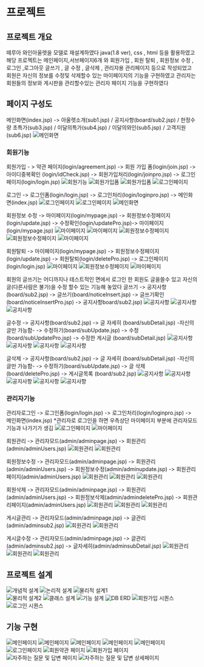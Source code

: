 # 프로젝트
## 프로젝트 개요
떼루아 와인아울렛을 모델로 재설계하였다
java(1.8 ver), css , html 등을 활용하였고
해당 프로젝트는 메인페이지,서브페이지6개 와 회원가입 , 회원 탈퇴 , 회원정보 수정 , 로그인 ,로그아웃
글쓰기 , 글 수정 , 글삭제 , 관리자용 관리페이지 등으로 작성되었고
회원은 자신의 정보를 수정및 삭제할수 있는 마이페이지의 기능을 구현하였고
관리자는 회원들의 정보와 게시판을 관리할수있는 관리자 페이지 기능을 구현하였다


## 페이지 구성도
메인화면(index.jsp) -> 아울렛소개(sub1.jsp) / 공지사항(board/sub2.jsp) / 한정수량 초특가(sub3.jsp) / 이달의특가(sub4.jsp) / 이달의와인(sub5.jsp) / 고객지원(sub6.jsp)
![메인화면](./readimg/main.JPG "메인화면")

### 회원기능

회원가입 - > 약관 페이지(login/agreement.jsp) -> 회원 가입 폼(login/join.jsp) -> 아이디중복확인 (login/idCheck.jsp) -> 회원가입처리(login/joinpro.jsp) -> 로그인페이지(login/login.jsp)
![회원기능](./readimg/user/add1.JPG "회원기능")
![회원가입폼](./readimg/user/add2.JPG "가입폼")
![회원가입폼](./readimg/user/add3.JPG "중복확인")
![로그인페이지](./readimg/user/add4.JPG "로그인페이지")

로그인 -> 로그인폼(login/login.jsp) -> 로그인처리(login/loginpro.jsp) -> 메인화면(index.jsp)
![로그인페이지](./readimg/user/add4.JPG "로그인페이지")
![로그인페이지](./readimg/user/login.JPG "로그인페이지")
![메인화면](./readimg/main.JPG "메인화면")

회원정보 수정 -> 마이페이지(login/mypage.jsp) -> 회원정보수정페이지(login/update.jsp) -> 수정확인(login/updatePro.jsp)-> 마이페이지(login/mypage.jsp)
![마이페이지](./readimg/user/top_button.JPG "마이페이지")
![마이페이지](./readimg/user/mypage.JPG "마이페이지")
![회원정보수정페이지](./readimg/user/mypageupdate.JPG "회원정보수정페이지")
![회원정보수정페이지](./readimg/user/mypageupdate2.JPG "회원정보수정확인")
![마이페이지](./readimg/user/mypage2.JPG "마이페이지")

회원탈퇴    -> 마이페이지(login/mypage.jsp) -> 회원정보수정페이지(login/update.jsp) -> 회원탈퇴(login/deletePro.jsp) -> 로그인페이지(login/login.jsp)
![마이페이지](./readimg/user/mypage2.JPG "마이페이지")
![회원정보수정페이지](./readimg/user/mypageupdate2.JPG "회원정보수정페이지")
![마이페이지](./readimg/user/mypagedel.JPG "마이페이지")


회원의 글쓰기는 어디까지나 테스트적인 면에서 로그인 한 회원도 글을쓸수 있고 자신의 글(다른사람은 불가)을 수정 할수 있는 기능해 놓았다
글쓰기 -> 공지사항(board/sub2.jsp) -> 글쓰기(board/noticeInsert.jsp) -> 글쓰기확인(board/noticeInsertPro.jsp) -> 공지사항board/sub2.jsp)
![공지사항](./readimg/user/board.JPG "공지사항")
![공지사항](./readimg/user/boardinsert.jpg "글쓰기")
![공지사항](./readimg/user/boardinsert2.jpg "글쓰기확인")

글수정 -> 공지사항(board/sub2.jsp) -> 글 자세히 (board/subDetail.jsp) -자신의글만 가능함- -> 수정하기(board/subUpdate.jsp) -> 수정(board/subUpdatePro.jsp) -> 수정한 게시글 (board/subDetail.jsp)
![공지사항](./readimg/user/boardinsert2.jpg "공지사항")
![공지사항](./readimg/user/boarddetail.jpg "글 자세히")
![공지사항](./readimg/user/boardupdate.jpg "글 수정하기")
![공지사항](./readimg/user/boardupdate2.jpg "수정한 게시글")

글삭제 -> 공지사항(board/sub2.jsp) -> 글 자세히 (board/subDetail.jsp) -자신의글만 가능함- -> 수정하기(board/subUpdate.jsp) -> 글 삭제(board/deletePro.jsp) -> 게시글목록 (board/sub2.jsp)
![공지사항](./readimg/user/boardinsert2.jpg "공지사항")
![공지사항](./readimg/user/boarddetail.jpg "글 자세히")
![공지사항](./readimg/user/boardupdate.jpg "글 수정하기")
![공지사항](./readimg/user/boarddel.jpg "글 삭제하기")
![공지사항](./readimg/user/boarddel2.jpg "글 삭제 후 게시글 목록")

### 관리자기능
관리자로그인 -> 로그인폼(login/login.jsp) -> 로그인처리(login/loginpro.jsp) -> 메인화면(index.jsp)
*관리자로 로그인을 하면 우측상단 마이페이지 부분에 관리자모드기능과 나가기가 생김
![로그인페이지](./readimg/user/login.JPG "로그인페이지")
![마이페이지](./readimg/admin/top_button.JPG "마이페이지")

회원관리 ->  관리자모드(admin/adminpage.jsp) -> 회원관리(admin/adminUsers.jsp)
![회원관리](./readimg/admin/top_button.JPG "관리자모드")
![회원관리](./readimg/admin/adminuser.JPG "회원관리")

회원정보수정 ->  관리자모드(admin/adminpage.jsp) -> 회원관리(admin/adminUsers.jsp) -> 회원정보수정(admin/adminupdate.jsp) -> 회원관리페이지(admin/adminUsers.jsp)
![회원관리](./readimg/admin/top_button.JPG "관리자모드")
![회원관리](./readimg/admin/adminuser.JPG "회원관리")
![회원관리](./readimg/admin/adminUserUpdate.JPG "회원정보수정")

회원삭제 -> 관리자모드(admin/adminpage.jsp) -> 회원관리(admin/adminUsers.jsp) -> 회원정보삭제(admin/admindeletePro.jsp) -> 회원관리페이지(admin/adminUsers.jsp)
![회원관리](./readimg/admin/top_button.JPG "관리자모드")
![회원관리](./readimg/admin/adminuser.JPG "회원관리")
![회원관리](./readimg/admin/adminuserdel.JPG "회원삭제")

게시글관리 -> 관리자모드(admin/adminpage.jsp) -> 글관리(admin/adminsub2.jsp) 
![회원관리](./readimg/admin/top_button.JPG "관리자모드")
![회원관리](./readimg/admin/adminsub2 "글관리")

게시글수정 -> 관리자모드(admin/adminpage.jsp) -> 글관리(admin/adminsub2.jsp) -> 글자세히(admin/adminsubDetail.jsp)
![회원관리](./readimg/admin/top_button.JPG "관리자모드")
![회원관리](./readimg/admin/adminsub2 "글관리")
![회원관리](./readimg/admin/adminsub2detail "글자세히")


## 프로젝트 설계
![개념적 설계](./img/database/pro01_01.png "개념적 설계")
![논리적 설계](./img/database/pro01_02.png "논리적 설계")
![물리적 설계1](./img/database/pro01_03.png "물리적 설계1")  
![물리적 설계2](./img/database/pro01_04.png "물리적 설계2")
![클래스 설계](./img/database/pro01_05.png "클래스 설계")
![기능 설계](./img/database/pro01_06.png "기능 설계")
![DB ERD](./img/database/pro01_07.png "DB ERD")
![회원가입 시퀀스](./img/database/pro01_08.png "회원가입 시퀀스")
![로그인 시퀀스](./img/database/pro01_09.png "로그인 시퀀스")

## 기능 구현
![메인페이지](./img/pro01_1.png "메인페이지 첫 번째")
![메인페이지](./img/pro01_2.png "메인페이지 두 번째")
![메인페이지](./img/pro01_3.png "메인페이지 세 번째")
![메인페이지](./img/pro01_4.png "메인페이지 네 번째")
![메인페이지](./img/pro01_5.png "메인페이지 다섯 번째")
![로그인페이지](./img/pro01_6.png "로그인 페이지")
![회원약관 페이지](./img/pro01_7.png "회원약관 페이지")
![회원가입 페이지](./img/pro01_8.png "회원가입 페이지")
![자주하는 질문 및 답변 페이지](./img/pro01_9.png "자주하는 질문 및 답변 페이지")
![자주하는 질문 및 답변 상세페이지](./img/pro01_10.png "자주하는 질문 및 답변 상세 페이지")
